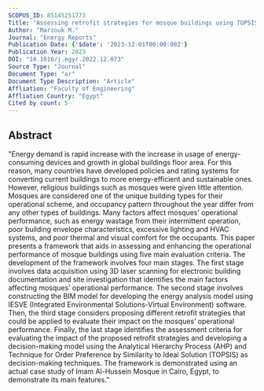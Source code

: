 ```yaml
---
SCOPUS_ID: 85145251773
Title: "Assessing retrofit strategies for mosque buildings using TOPSIS"
Author: "Marzouk M."
Journal: "Energy Reports"
Publication Date: {'$date': '2023-12-01T00:00:00Z'}
Publication Year: 2023
DOI: "10.1016/j.egyr.2022.12.073"
Source Type: "Journal"
Document Type: "ar"
Document Type Description: "Article"
Affliation: "Faculty of Engineering"
Affliation Country: "Egypt"
Cited by count: 5
---
```


## Abstract
"Energy demand is rapid increase with the increase in usage of energy-consuming devices and growth in global buildings floor area. For this reason, many countries have developed policies and rating systems for converting current buildings to more energy-efficient and sustainable ones. However, religious buildings such as mosques were given little attention. Mosques are considered one of the unique building types for their operational scheme, and occupancy pattern throughout the year differ from any other types of buildings. Many factors affect mosques’ operational performance, such as energy wastage from their intermittent operation, poor building envelope characteristics, excessive lighting and HVAC systems, and poor thermal and visual comfort for the occupants. This paper presents a framework that aids in assessing and enhancing the operational performance of mosque buildings using five main evaluation criteria. The development of the framework involves four main stages. The first stage involves data acquisition using 3D laser scanning for electronic building documentation and site investigation that identifies the main factors affecting mosques’ operational performance. The second stage involves constructing the BIM model for developing the energy analysis model using IESVE (Integrated Environmental Solutions-Virtual Environment) software. Then, the third stage considers proposing different retrofit strategies that could be applied to evaluate their impact on the mosques’ operational performance. Finally, the last stage identifies the assessment criteria for evaluating the impact of the proposed retrofit strategies and developing a decision-making model using the Analytical Hierarchy Process (AHP) and Technique for Order Preference by Similarity to Ideal Solution (TOPSIS) as decision-making techniques. The framework is demonstrated using an actual case study of Imam Al-Hussein Mosque in Cairo, Egypt, to demonstrate its main features."
